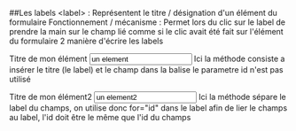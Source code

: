 ##Les labels 
&lt;label&gt; : Représentent le titre / désignation d'un élément du formulaire
Fonctionnement / mécanisme : Permet lors du clic sur le label de prendre la main sur le champ lié comme si le clic 
avait été fait sur l'élément du formulaire
2 manière d'écrire les labels

<label>
Titre de mon élément 
<input type="text" name="mon_element" value="un element" id="id_du_champ"/>
</label>
Ici la méthode consiste a insérer le titre (le label) et le champ dans la balise <label> le parametre id n'est pas utilisé 

<label for="id_du_champ2">Titre de mon élément2</label>
<input type="text" name="mon_element2" value="un element2" id="id_du_champ2"/>
Ici la méthode sépare le label du champs, on utilise donc for="id" dans le label afin de lier le champs au label, l'id doit être
le même que l'id du champs
